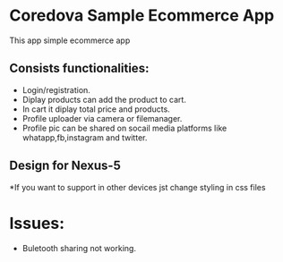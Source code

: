 # Coredova Sample Ecommerce App
This app simple ecommerce app  

## Consists functionalities:
* Login/registration.
* Diplay products can add the product to cart.
* In cart it diplay total price and products.
* Profile uploader via camera or filemanager.
* Profile pic can be shared on socail media platforms like whatapp,fb,instagram and twitter.

## Design for Nexus-5
*If you want to support  in other devices jst change styling in css files

# Issues:
* Buletooth sharing not working.

